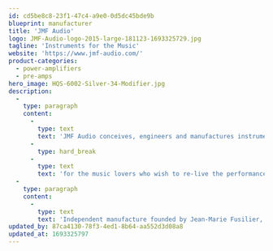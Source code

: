 ```yaml
---
id: cd5be8c8-23f1-47c4-a9e0-0d5dc45bde9b
blueprint: manufacturer
title: 'JMF Audio'
logo: JMF-Audio-logo-2015-large-181123-1693325729.jpg
tagline: 'Instruments for the Music'
website: 'https://www.jmf-audio.com/'
product-categories:
  - power-amplifiers
  - pre-amps
hero_image: HQS-6002-Silver-34-Modifier.jpg
description:
  -
    type: paragraph
    content:
      -
        type: text
        text: 'JMF Audio conceives, engineers and manufactures instruments '
      -
        type: hard_break
      -
        type: text
        text: 'for the music lovers who wish to re-live the performances and marvel at every listening.'
  -
    type: paragraph
    content:
      -
        type: text
        text: 'Independent manufacture founded by Jean-Marie Fusilier, JMF Audio of France, has designed and handcrafted audio power amplifiers renowned for their high output power and natural sound since 1985. The quality and performance of the products have convinced some of the most prestigious recording studios, from Nashville (USA) to Norway and numerous audio enthusiasts, first in Japan. Headed with passion by a family of engineers, with understanding of the music production processes, continuously investing in research and development, JMF Audio has proposed a product line of excellence ; for the audio connoisseurs and music lovers.'
updated_by: 87ca4130-78f3-4ed1-8b64-aa552d3d08a8
updated_at: 1693325797
---
```

